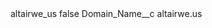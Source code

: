 <?xml version="1.0" encoding="UTF-8"?>
<CustomMetadata xmlns="http://soap.sforce.com/2006/04/metadata" xmlns:xsi="http://www.w3.org/2001/XMLSchema-instance" xmlns:xsd="http://www.w3.org/2001/XMLSchema">
    <label>altairwe_us</label>
    <protected>false</protected>
    <values>
        <field>Domain_Name__c</field>
        <value xsi:type="xsd:string">altairwe.us</value>
    </values>
</CustomMetadata>
